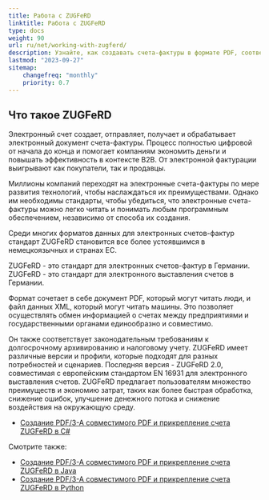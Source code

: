 ```yaml
---
title: Работа с ZUGFeRD
linktitle: Работа с ZUGFeRD
type: docs
weight: 90
url: ru/net/working-with-zugferd/
description: Узнайте, как создавать счета-фактуры в формате PDF, соответствующие стандарту ZUGFeRD, на C# в Aspose.PDF для .NET
lastmod: "2023-09-27"
sitemap:
    changefreq: "monthly"
    priority: 0.7
---
```


## Что такое ZUGFeRD

Электронный счет создает, отправляет, получает и обрабатывает электронный документ счета-фактуры. Процесс полностью цифровой от начала до конца и помогает компаниям экономить деньги и повышать эффективность в контексте B2B. От электронной фактурации выигрывают как покупатели, так и продавцы.

Миллионы компаний переходят на электронные счета-фактуры по мере развития технологий, чтобы наслаждаться их преимуществами. Однако им необходимы стандарты, чтобы убедиться, что электронные счета-фактуры можно легко читать и понимать любым программным обеспечением, независимо от способа их создания.

Среди многих форматов данных для электронных счетов-фактур стандарт ZUGFeRD становится все более устоявшимся в немецкоязычных и странах ЕС.

ZUGFeRD - это стандарт для электронных счетов-фактур в Германии.
ZUGFeRD - это стандарт для электронного выставления счетов в Германии.

Формат сочетает в себе документ PDF, который могут читать люди, и файл данных XML, который могут читать машины. Это позволяет осуществлять обмен информацией о счетах между предприятиями и государственными органами единообразно и совместимо.

Он также соответствует законодательным требованиям к долгосрочному архивированию и налоговому учету. ZUGFeRD имеет различные версии и профили, которые подходят для разных потребностей и сценариев. Последняя версия - ZUGFeRD 2.0, совместимая с европейским стандартом EN 16931 для электронного выставления счетов.
ZUGFeRD предлагает пользователям множество преимуществ и экономию затрат, таких как более быстрая обработка, снижение ошибок, улучшение денежного потока и снижение воздействия на окружающую среду.

* [Создание PDF/3-A совместимого PDF и прикрепление счета ZUGFeRD в C#](/pdf/net/attach-zugferd/)

Смотрите также:

* [Создание PDF/3-A совместимого PDF и прикрепление счета ZUGFeRD в Java](/pdf/java/attach-zugferd/)
* [Создание PDF/3-A совместимого PDF и прикрепление счета ZUGFeRD в Python](/pdf/python-net/attach-zugferd/)
